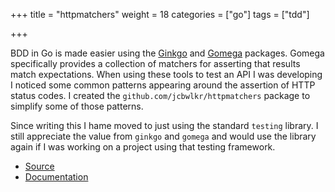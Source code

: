 +++
title = "httpmatchers"
weight = 18
categories = ["go"]
tags = ["tdd"]

+++

[ginkgo]: http://onsi.github.io/ginkgo/
[gomega]: http://onsi.github.io/gomega/
[github]: https://github.com/jcbwlkr/httpmatchers
[documentation]: https://godoc.org/github.com/jcbwlkr/httpmatchers

BDD in Go is made easier using the [Ginkgo][ginkgo] and [Gomega][gomega]
packages. Gomega specifically provides a collection of matchers for asserting
that results match expectations. When using these tools to test an API I was
developing I noticed some common patterns appearing around the assertion of
HTTP status codes. I created the `github.com/jcbwlkr/httpmatchers` package to
simplify some of those patterns.

<!--more-->

Since writing this I hame moved to just using the standard `testing` library. I
still appreciate the value from `ginkgo` and `gomega` and would use the library
again if I was working on a project using that testing framework.

* [Source][github]
* [Documentation][documentation]
